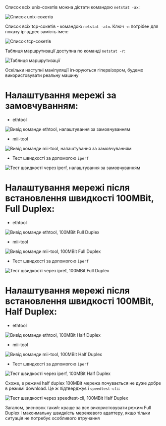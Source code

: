 Список всіх unix-сокетів можна дістати командою `netstat -ax`:

![Список unix-сокетів](sockets.png)

Список всіх tcp-сокетів - командою `netstat -atn`. Ключ `-n` потрібен для показу ip-адрес замість імен:

![Список tcp-сокетів](tcp.png)

Таблиця маршрутизації доступна по команді `netstat -r`:

![Таблиця маршрутизації](route.png)

Оскільки наступні маніпуляції ігноруються гіпервізором, будемо використовувати реальну машину

# Налаштування мережі за замовчуванням:

* ethtool

![Вивід команди ethtool, налаштування за замовчуванням](check1_ethtool.png)

* mii-tool

![Вивід команди mii-tool, налаштування за замовчуванням](check1_mii.png)
 
* Тест швидкості за допомогою `iperf`

![Тест швидкості через iperf, налаштування за замовчуванням](check1_iperf.png)

# Налаштування мережі після встановлення швидкості 100MBit, Full Duplex:

* ethtool

![Вивід команди ethtool, 100MBit Full Duplex](check2_ethtool_100full.png)

* mii-tool

![Вивід команди mii-tool, 100MBit Full Duplex](check2_mii_100full.png)
 
* Тест швидкості за допомогою `iperf`

![Тест швидкості через ipref, 100MBit Full Duplex](check2_iperf_100full.png)

# Налаштування мережі після встановлення швидкості 100MBit, Half Duplex:

* ethtool

![Вивід команди ethtool, 100MBit Half Duplex](check2_ethtool_100half.png)

* mii-tool

![Вивід команди mii-tool, 100MBit Half Duplex](check2_mii_100half.png)
 
* Тест швидкості за допомогою `iperf`

![Тест швидкості через iperf, 100MBit Half Duplex](check2_iperf_100half.png)

Схоже, в режимі half duplex 100MBit мережа почувається не дуже добре в режимі download. Це ж підтверджує і `speedtest-cli`:

![Тест швидкості через speedtest-cli, 100MBit Half Duplex](cli.png)

Загалом, висновок такий: краще за все використовувати режим Full Duplex і максимальну швидкість мережевого адаптеру, якщо тільки ситуація не потребує особливого втручання
